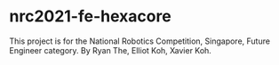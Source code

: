 # nrc2021-fe-hexacore

This project is for the National Robotics Competition, Singapore, Future Engineer category. By Ryan The, Elliot Koh, Xavier Koh.